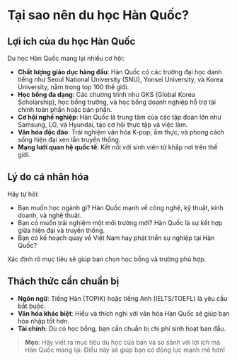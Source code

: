 # Tại sao nên du học Hàn Quốc?

## Lợi ích của du học Hàn Quốc

Du học Hàn Quốc mang lại nhiều cơ hội:
- **Chất lượng giáo dục hàng đầu**: Hàn Quốc có các trường đại học danh tiếng như Seoul National University (SNU), Yonsei University, và Korea University, nằm trong top 100 thế giới.
- **Học bổng đa dạng**: Các chương trình như GKS (Global Korea Scholarship), học bổng trường, và học bổng doanh nghiệp hỗ trợ tài chính toàn phần hoặc bán phần.
- **Cơ hội nghề nghiệp**: Hàn Quốc là trung tâm của các tập đoàn lớn như Samsung, LG, và Hyundai, tạo cơ hội thực tập và việc làm.
- **Văn hóa độc đáo**: Trải nghiệm văn hóa K-pop, ẩm thực, và phong cách sống hiện đại xen lẫn truyền thống.
- **Mạng lưới quan hệ quốc tế**: Kết nối với sinh viên từ khắp nơi trên thế giới.

## Lý do cá nhân hóa

Hãy tự hỏi:  
- Bạn muốn học ngành gì? Hàn Quốc mạnh về công nghệ, kỹ thuật, kinh doanh, và nghệ thuật.  
- Bạn có muốn trải nghiệm một môi trường mới? Hàn Quốc là sự kết hợp giữa hiện đại và truyền thống.  
- Bạn có kế hoạch quay về Việt Nam hay phát triển sự nghiệp tại Hàn Quốc?  

Xác định rõ mục tiêu sẽ giúp bạn chọn học bổng và trường phù hợp.

## Thách thức cần chuẩn bị

- **Ngôn ngữ**: Tiếng Hàn (TOPIK) hoặc tiếng Anh (IELTS/TOEFL) là yêu cầu bắt buộc.  
- **Văn hóa khác biệt**: Hiểu và thích nghi với văn hóa Hàn Quốc sẽ giúp bạn hòa nhập tốt hơn.  
- **Tài chính**: Dù có học bổng, bạn cần chuẩn bị chi phí sinh hoạt ban đầu.

> **Mẹo**: Hãy viết ra mục tiêu du học của bạn và so sánh với lợi ích mà Hàn Quốc mang lại. Điều này sẽ giúp bạn có động lực mạnh mẽ hơn!